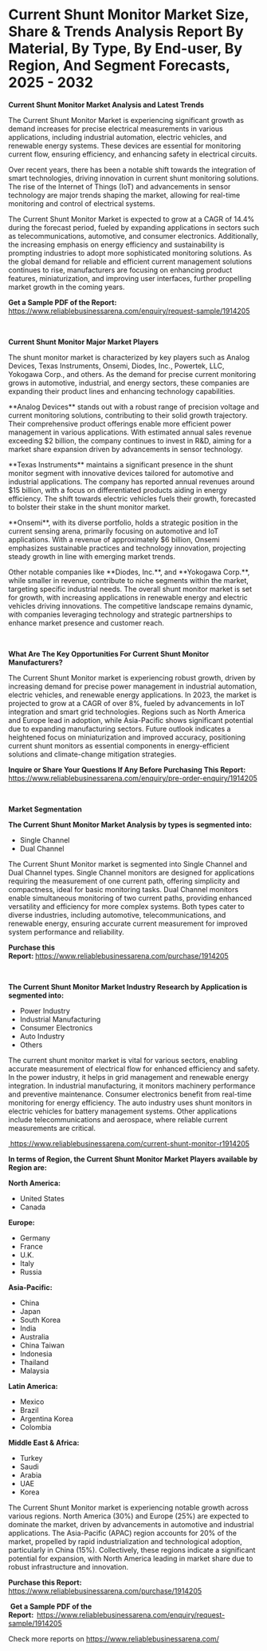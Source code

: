 <p><h1>Current Shunt Monitor Market Size, Share & Trends Analysis Report By Material, By Type, By End-user, By Region, And Segment Forecasts, 2025 - 2032</h1></p><p><strong>Current Shunt Monitor Market Analysis and Latest Trends</strong></p>
<p><p>The Current Shunt Monitor Market is experiencing significant growth as demand increases for precise electrical measurements in various applications, including industrial automation, electric vehicles, and renewable energy systems. These devices are essential for monitoring current flow, ensuring efficiency, and enhancing safety in electrical circuits. </p><p>Over recent years, there has been a notable shift towards the integration of smart technologies, driving innovation in current shunt monitoring solutions. The rise of the Internet of Things (IoT) and advancements in sensor technology are major trends shaping the market, allowing for real-time monitoring and control of electrical systems. </p><p>The Current Shunt Monitor Market is expected to grow at a CAGR of 14.4% during the forecast period, fueled by expanding applications in sectors such as telecommunications, automotive, and consumer electronics. Additionally, the increasing emphasis on energy efficiency and sustainability is prompting industries to adopt more sophisticated monitoring solutions. As the global demand for reliable and efficient current management solutions continues to rise, manufacturers are focusing on enhancing product features, miniaturization, and improving user interfaces, further propelling market growth in the coming years.</p></p>
<p><strong>Get a Sample PDF of the Report:&nbsp;</strong> <a href="https://www.reliablebusinessarena.com/enquiry/request-sample/1914205?utm_campaign=1943&utm_medium=2&utm_source=Github&utm_content=ia&utm_term=11022025&utm_id=current-shunt-monitor">https://www.reliablebusinessarena.com/enquiry/request-sample/1914205</a></p>
<p>&nbsp;</p>
<p><strong>Current Shunt Monitor Major Market Players</strong></p>
<p><p>The shunt monitor market is characterized by key players such as Analog Devices, Texas Instruments, Onsemi, Diodes, Inc., Powertek, LLC, Yokogawa Corp., and others. As the demand for precise current monitoring grows in automotive, industrial, and energy sectors, these companies are expanding their product lines and enhancing technology capabilities.</p><p>**Analog Devices** stands out with a robust range of precision voltage and current monitoring solutions, contributing to their solid growth trajectory. Their comprehensive product offerings enable more efficient power management in various applications. With estimated annual sales revenue exceeding $2 billion, the company continues to invest in R&D, aiming for a market share expansion driven by advancements in sensor technology.</p><p>**Texas Instruments** maintains a significant presence in the shunt monitor segment with innovative devices tailored for automotive and industrial applications. The company has reported annual revenues around $15 billion, with a focus on differentiated products aiding in energy efficiency. The shift towards electric vehicles fuels their growth, forecasted to bolster their stake in the shunt monitor market.</p><p>**Onsemi**, with its diverse portfolio, holds a strategic position in the current sensing arena, primarily focusing on automotive and IoT applications. With a revenue of approximately $6 billion, Onsemi emphasizes sustainable practices and technology innovation, projecting steady growth in line with emerging market trends.</p><p>Other notable companies like **Diodes, Inc.**, and **Yokogawa Corp.**, while smaller in revenue, contribute to niche segments within the market, targeting specific industrial needs. The overall shunt monitor market is set for growth, with increasing applications in renewable energy and electric vehicles driving innovations. The competitive landscape remains dynamic, with companies leveraging technology and strategic partnerships to enhance market presence and customer reach.</p></p>
<p>&nbsp;</p>
<p><strong>What Are The Key Opportunities For Current Shunt Monitor Manufacturers?</strong></p>
<p><p>The Current Shunt Monitor market is experiencing robust growth, driven by increasing demand for precise power management in industrial automation, electric vehicles, and renewable energy applications. In 2023, the market is projected to grow at a CAGR of over 8%, fueled by advancements in IoT integration and smart grid technologies. Regions such as North America and Europe lead in adoption, while Asia-Pacific shows significant potential due to expanding manufacturing sectors. Future outlook indicates a heightened focus on miniaturization and improved accuracy, positioning current shunt monitors as essential components in energy-efficient solutions and climate-change mitigation strategies.</p></p>
<p><strong>Inquire or Share Your Questions If Any Before Purchasing This Report:</strong> <a href="https://www.reliablebusinessarena.com/enquiry/pre-order-enquiry/1914205?utm_campaign=1943&utm_medium=2&utm_source=Github&utm_content=ia&utm_term=11022025&utm_id=current-shunt-monitor">https://www.reliablebusinessarena.com/enquiry/pre-order-enquiry/1914205</a></p>
<p>&nbsp;</p>
<p><strong>Market Segmentation</strong></p>
<p><strong>The Current Shunt Monitor Market Analysis by types is segmented into:</strong></p>
<p><ul><li>Single Channel</li><li>Dual Channel</li></ul></p>
<p><p>The Current Shunt Monitor market is segmented into Single Channel and Dual Channel types. Single Channel monitors are designed for applications requiring the measurement of one current path, offering simplicity and compactness, ideal for basic monitoring tasks. Dual Channel monitors enable simultaneous monitoring of two current paths, providing enhanced versatility and efficiency for more complex systems. Both types cater to diverse industries, including automotive, telecommunications, and renewable energy, ensuring accurate current measurement for improved system performance and reliability.</p></p>
<p><strong>Purchase this Report:&nbsp;</strong><a href="https://www.reliablebusinessarena.com/purchase/1914205?utm_campaign=1943&utm_medium=2&utm_source=Github&utm_content=ia&utm_term=11022025&utm_id=current-shunt-monitor">https://www.reliablebusinessarena.com/purchase/1914205</a></p>
<p>&nbsp;</p>
<p><strong>The Current Shunt Monitor Market Industry Research by Application is segmented into:</strong></p>
<p><ul><li>Power Industry</li><li>Industrial Manufacturing</li><li>Consumer Electronics</li><li>Auto Industry</li><li>Others</li></ul></p>
<p><p>The current shunt monitor market is vital for various sectors, enabling accurate measurement of electrical flow for enhanced efficiency and safety. In the power industry, it helps in grid management and renewable energy integration. In industrial manufacturing, it monitors machinery performance and preventive maintenance. Consumer electronics benefit from real-time monitoring for energy efficiency. The auto industry uses shunt monitors in electric vehicles for battery management systems. Other applications include telecommunications and aerospace, where reliable current measurements are critical.</p></p>
<p><a href="https://www.reliablebusinessarena.com/current-shunt-monitor-r1914205?utm_campaign=1943&utm_medium=2&utm_source=Github&utm_content=ia&utm_term=11022025&utm_id=current-shunt-monitor">&nbsp;https://www.reliablebusinessarena.com/current-shunt-monitor-r1914205</a></p>
<p><strong>In terms of Region, the Current Shunt Monitor Market Players available by Region are:</strong></p>
<p>
    <p> <strong> North America: </strong>
        <ul>
            <li>United States</li>
            <li>Canada</li>
        </ul>
        </p> 
    <p> <strong> Europe: </strong>
        <ul>
            <li>Germany</li>
            <li>France</li>
            <li>U.K.</li>
            <li>Italy</li>
            <li>Russia</li>
        </ul>
        </p> 
    <p> <strong> Asia-Pacific: </strong>
        <ul>
            <li>China</li>
            <li>Japan</li>
            <li>South Korea</li>
            <li>India</li>
            <li>Australia</li>
            <li>China Taiwan</li>
            <li>Indonesia</li>
            <li>Thailand</li>
            <li>Malaysia</li>
        </ul>
        </p> 
    <p> <strong> Latin America: </strong>
        <ul>
            <li>Mexico</li>
            <li>Brazil</li>
            <li>Argentina Korea</li>
            <li>Colombia</li>
        </ul>
        </p> 
    <p> <strong> Middle East & Africa: </strong>
        <ul>
            <li>Turkey</li>
            <li>Saudi</li>
            <li>Arabia</li>
            <li>UAE</li>
            <li>Korea</li>
        </ul>
    </p>
    </p>
<p><p>The Current Shunt Monitor market is experiencing notable growth across various regions. North America (30%) and Europe (25%) are expected to dominate the market, driven by advancements in automotive and industrial applications. The Asia-Pacific (APAC) region accounts for 20% of the market, propelled by rapid industrialization and technological adoption, particularly in China (15%). Collectively, these regions indicate a significant potential for expansion, with North America leading in market share due to robust infrastructure and innovation.</p></p>
<p><strong>Purchase this Report: </strong><a href="https://www.reliablebusinessarena.com/purchase/1914205?utm_campaign=1943&utm_medium=2&utm_source=Github&utm_content=ia&utm_term=11022025&utm_id=current-shunt-monitor">https://www.reliablebusinessarena.com/purchase/1914205</a></p>
<p>&nbsp;<strong>Get a Sample PDF of the Report:&nbsp;&nbsp;</strong><a href="https://www.reliablebusinessarena.com/enquiry/request-sample/1914205?utm_campaign=1943&utm_medium=2&utm_source=Github&utm_content=ia&utm_term=11022025&utm_id=current-shunt-monitor">https://www.reliablebusinessarena.com/enquiry/request-sample/1914205</a></p>
<p><strong></strong></p>
<p>Check more reports on <a href="https://www.reliablebusinessarena.com/?utm_campaign=1943&utm_medium=2&utm_source=Github&utm_content=ia&utm_term=11022025&utm_id=current-shunt-monitor">https://www.reliablebusinessarena.com/</a></p>